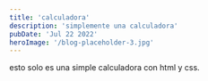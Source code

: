 ```yaml
---
title: 'calculadora'
description: 'simplemente una calculadora'
pubDate: 'Jul 22 2022'
heroImage: '/blog-placeholder-3.jpg'
---
```


esto solo es una simple calculadora con html y css.